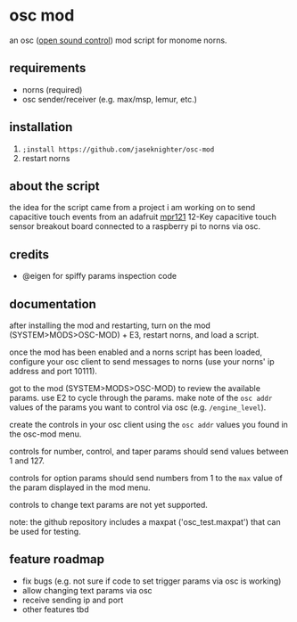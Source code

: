 # osc mod

an osc ([open sound control](https://monome.org/docs/norns/reference/osc)) mod script for monome norns.

## requirements

* norns (required)
* osc sender/receiver (e.g. max/msp, lemur, etc.)

## installation

1. `;install https://github.com/jaseknighter/osc-mod`
2. restart norns
  
## about the script
the idea for the script came from a project i am working on to send capacitive touch events from an adafruit [mpr121](https://learn.adafruit.com/adafruit-mpr121-12-key-capacitive-touch-sensor-breakout-tutorial) 12-Key capacitive touch sensor breakout board connected to a raspberry pi to norns via osc.

## credits

* @eigen for spiffy params inspection code

## documentation
after installing the mod and restarting, turn on the mod (SYSTEM>MODS>OSC-MOD) + E3, restart norns, and load a script.

once the mod has been enabled and a norns script has been loaded, configure your osc client to send messages to norns (use your norns' ip address and port 10111).

got to the mod (SYSTEM>MODS>OSC-MOD) to review the available params. use E2 to cycle through the params. make note of the `osc addr` values of the params you want to control via osc (e.g. `/engine_level`). 

create the controls in your osc client using the `osc addr` values you found in the osc-mod menu. 

controls for number, control, and taper params should send values between 1 and 127. 

controls for option params should send numbers from 1 to the `max` value of the param displayed in the mod menu.

controls to change text params are not yet supported.

note: the github repository includes a maxpat ('osc_test.maxpat') that can be used for testing.

## feature roadmap
* fix bugs (e.g. not sure if code to set trigger params via osc is working)
* allow changing text params via osc
* receive sending ip and port
* other features tbd

